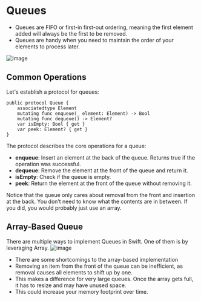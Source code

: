 # Queues

- Queues are FIFO or first-in first-out ordering, meaning the first element added will always be the first to be removed.
- Queues are handy when you need to maintain the order of your elements to process later.

![image](https://user-images.githubusercontent.com/14030986/147385914-d738ab93-3346-46ed-9bfe-ff8e4b1ffa92.png)

## Common Operations
Let's establish a protocol for queues:

    public protocol Queue {
        associatedtype Element
        mutating func enqueue(_ element: Element) -> Bool
        mutating func dequeue() -> Element?
        var isEmpty: Bool { get }
        var peek: Element? { get }
    }

The protocol describes the core operations for a queue:
- **enqueue**: Insert an element at the back of the queue. Returns true if the operation was successful.
- **dequeue**: Remove the element at the front of the queue and return it.
- **isEmpty**: Check if the queue is empty.
- **peek**: Return the element at the front of the queue without removing it.


Notice that the queue only cares about removal from the front and insertion at the
back. You don’t need to know what the contents are in between. If you did, you
would probably just use an array.

## Array-Based Queue
There are multiple ways to implement Queues in Swift. One of them is by leveraging Array. 
![image](https://user-images.githubusercontent.com/14030986/147387761-d88aa323-0479-4697-bfaa-42166852c579.png)

- There are some shortcomings to the array-based implementation
- Removing an item from the front of the queue can be inefficient, as removal causes all elements to shift up by one. 
- This makes a difference for very large queues. Once the array gets full, it has to resize and may have unused space. 
- This could increase your memory footprint over time.

